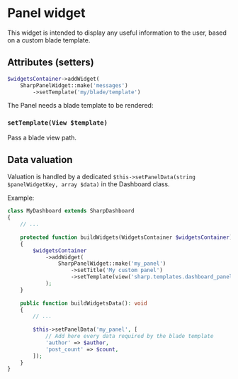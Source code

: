 # Panel widget

This widget is intended to display any useful information to the user, based on a custom blade template.

## Attributes (setters)

```php
$widgetsContainer->addWidget(
    SharpPanelWidget::make('messages')
        ->setTemplate('my/blade/template')
```

The Panel needs a blade template to be rendered:

### `setTemplate(View $template)`
Pass a blade view path.

## Data valuation

Valuation is handled by a dedicated `$this->setPanelData(string $panelWidgetKey, array $data)` in the Dashboard class.

Example:

```php
class MyDashboard extends SharpDashboard
{
    // ...
    
    protected function buildWidgets(WidgetsContainer $widgetsContainer): void
    {
        $widgetsContainer
            ->addWidget(
                SharpPanelWidget::make('my_panel')
                    ->setTitle('My custom panel')
                    ->setTemplate(view('sharp.templates.dashboard_panel')) // Must be an existing blade view
            );
    }
    
    public function buildWidgetsData(): void
    {
        // ...
        
        $this->setPanelData('my_panel', [
            // Add here every data required by the blade template
            'author' => $author,
            'post_count' => $count,
        ]);
    }
}
```

